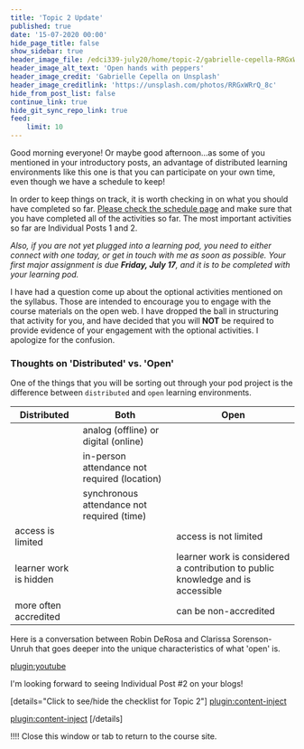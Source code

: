 ```yaml
---
title: 'Topic 2 Update'
published: true
date: '15-07-2020 00:00'
hide_page_title: false
show_sidebar: true
header_image_file: /edci339-july20/home/topic-2/gabrielle-cepella-RRGxWRrQ_8c-unsplash.jpg
header_image_alt_text: 'Open hands with peppers'
header_image_credit: 'Gabrielle Cepella on Unsplash'
header_image_creditlink: 'https://unsplash.com/photos/RRGxWRrQ_8c'
hide_from_post_list: false
continue_link: true
hide_git_sync_repo_link: true
feed:
    limit: 10
---
```


Good morning everyone! Or maybe good afternoon...as some of you mentioned in your introductory posts, an advantage of distributed learning environments like this one is that you can participate on your own time, even though we have a schedule to keep!

In order to keep things on track, it is worth checking in on what you should have completed so far. [Please check the schedule page](https://teaching.madland.ca/edci339-july20/schedule) and make sure that you have completed all of the activities so far. The most important activities so far are Individual Posts 1 and 2.

*Also, if you are not yet plugged into a learning pod, you need to either connect with one today, or get in touch with me as soon as possible. Your first major assignment is due **Friday, July 17**, and it is to be completed with your learning pod.*

I have had a question come up about the optional activities mentioned on the syllabus. Those are intended to encourage you to engage with the course materials on the open web. I have dropped the ball in structuring that activity for you, and have decided that you will **NOT** be required to provide evidence of your engagement with the optional activities. I apologize for the confusion.

### Thoughts on 'Distributed' vs. 'Open'

One of the things that you will be sorting out through your pod project is the difference between `distributed` and `open` learning environments.

| Distributed | Both | Open |
|---|---|---|
|   | analog (offline) or digital (online)  |   |
|   | in-person attendance not required (location)  |   |
|   | synchronous attendance not required (time)  |   |
| access is limited   |   | access is not limited   |
| learner work is hidden   |   | learner work is considered a contribution to public knowledge and is accessible   |
| more often accredited   |   | can be non-accredited   |

Here is a conversation between Robin DeRosa and Clarissa Sorenson-Unruh that goes deeper into the unique characteristics of what 'open' is.

[plugin:youtube](https://www.youtube.com/watch?v=R6Hqjkk-tsI)

I'm looking forward to seeing Individual Post #2 on your blogs!

[details="Click to see/hide the checklist for Topic 2"]
[plugin:content-inject](_important-reminders)

[plugin:content-inject](_writing-prompt)
[/details]

!!!! Close this window or tab to return to the course site.
